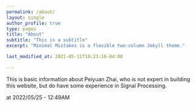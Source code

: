```yaml
---
permalink: /about/
layout: single
author_profile: true
type: pages
title: "About"
subtitle: "This is a subtitle"
excerpt: "Minimal Mistakes is a flexible two-column Jekyll theme."

last_modified_at: 2021-05-11T10:23:16-04:00

---
```


This is basic information about Peiyuan Zhai, who is not expert in building this website, but do have some experience in Signal Processing.

at 2022/05/25 - 12:49AM



